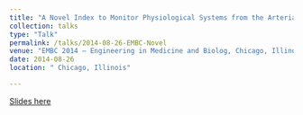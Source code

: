 ```yaml
---
title: "A Novel Index to Monitor Physiological Systems from the Arterial Blood Pressure Waveform during Hemorrhage"
collection: talks
type: "Talk"
permalink: /talks/2014-08-26-EMBC-Novel
venue: "EMBC 2014 – Engineering in Medicine and Biolog, Chicago, Illinois"
date: 2014-08-26
location: " Chicago, Illinois"

---
```


[Slides here](https://adibzaman.github.io/files/Talk_EMBC_08_25_2014.pptx)